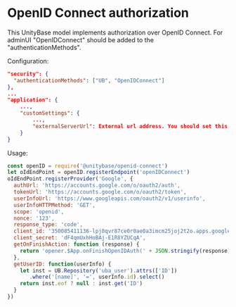 # OpenID Connect authorization

This UnityBase model implements authorization over OpenID Connect.
For adminUI "OpenIDConnect" should be added to the "authenticationMethods".

Configuration:

```json
"security": {
  "authenticationMethods": ["UB", "OpenIDConnect"]
},
...
"application": {
    ...,
    "customSettings": {
        ...,
        "externalServerUrl": External url address. You should set this address if server work over proxy server
    }
}

```

Usage:

```js
const openID = require('@unitybase/openid-connect')
let oIdEndPoint = openID.registerEndpoint('openIDConnect')
oIdEndPoint.registerProvider('Google', {
  authUrl: 'https://accounts.google.com/o/oauth2/auth',
  tokenUrl: 'https://accounts.google.com/o/oauth2/token',
  userInfoUrl: 'https://www.googleapis.com/oauth2/v1/userinfo',
  userInfoHTTPMethod: 'GET',
  scope: 'openid',
  nonce: '123',
  response_type: 'code',
  client_id: '350085411136-lpj0qvr87ce0r0ae0a3imcm25joj2t2o.apps.googleusercontent.com',
  client_secret: 'dF4qmUxhHoBAj-E1R8YZUCqA',
  getOnFinishAction: function (response) {
    return 'opener.$App.onFinishOpenIDAuth(' + JSON.stringify(response) + '); close();'
  },
  getUserID: function(userInfo) {
    let inst = UB.Repository('uba_user').attrs(['ID'])
       .where('[name]', '=', userInfo.id).select()
    return inst.eof ? null : inst.get('ID')
  }
})

```